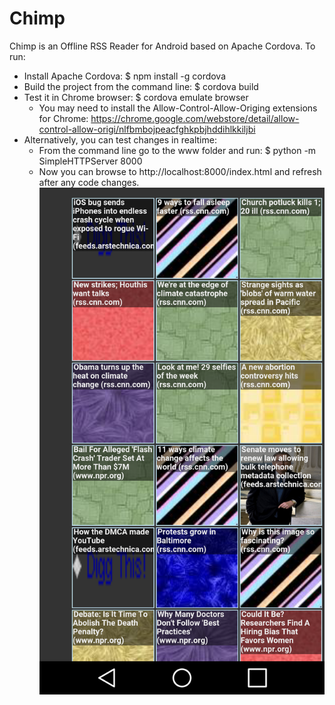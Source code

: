 # Chimp
Chimp is an Offline RSS Reader for Android based on Apache Cordova.
To run:
- Install Apache Cordova: $ npm install -g cordova
- Build the project from the command line: $ cordova build
- Test it in Chrome browser: $ cordova emulate browser
    - You may need to install the Allow-Control-Allow-Origing extensions for Chrome: https://chrome.google.com/webstore/detail/allow-control-allow-origi/nlfbmbojpeacfghkpbjhddihlkkiljbi
- Alternatively, you can test changes in realtime:
    - From the command line go to the www folder and run: $ python -m SimpleHTTPServer 8000
    - Now you can browse to http://localhost:8000/index.html and refresh after any code changes.
![Alt text](/Chimp-screenshot.png?raw=true "Chimp Screenshot")

